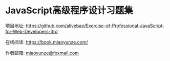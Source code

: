 # JavaScript高级程序设计习题集

项目地址: https://github.com/alivebao/Exercise-of-Professional-JavaScript-for-Web-Developers-3rd

在线阅读: https://book.miaoyunze.com/

作者邮箱: miaoyunze@foxmail.com